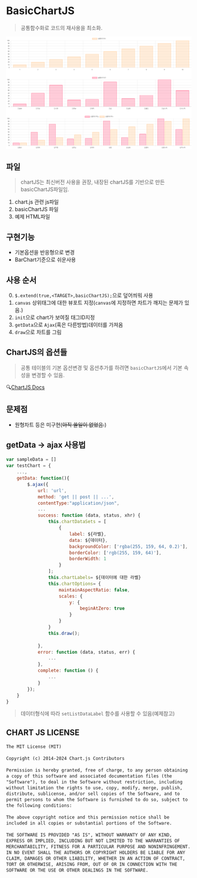 # BasicChartJS

> 공통함수화로 코드의 재사용을 최소화.

![BasicChartJS](./images/1.png)

## 파일
> chartJS는 최신버전 사용을 권장, 내장된 chartJS를 기반으로 만든 basicChartJS파일임.

1. chart.js 관련 js파일
2. basicChartJS 파일
3. 예제 HTML파일

## 구현기능
- 기본옵션을 반응형으로 변경
- BarChart기준으로 쉬운사용

## 사용 순서
0. `$.extend(true,<TARGET>,basicChartJS);`으로 덮어씌워 사용
1. `canvas` 상위태그에 대한 뷰포트 지정(`canvas`에 지정하면 차트가 깨지는 문제가 있음.)
2. `init`으로 chart가 보여질 태그ID지정
3. `getData`으로 `Ajax`(혹은 다른방법)데이터를 가져옴
4. `draw`으로 차트를 그림

## ChartJS의 옵션들
> 공통 테이블의 기본 옵션변경 및 옵션추가를 하려면 `basicChartJS`에서 기본 속성을 변경할 수 있음.

🔍[ChartJS Docs](https://www.chartjs.org/docs/latest/)

## 문제점
- 원형차트 등은 미구현(~~아직 쓸일이 없었음.~~)

## getData -> ajax 사용법
```JavaScript
var sampleData = []
var testChart = {
    ...,
    getData: function(){
        $.ajax({
            url: 'url',
            method: 'get || post || ...',
            contentType:"application/json",
            ...
            success: function (data, status, xhr) {
                this.chartDataSets = [
                    {
                        label: ${라벨},
                        data: ${데이터},
                        backgroundColor: ['rgba(255, 159, 64, 0.2)'],
                        borderColor: ['rgb(255, 159, 64)'],
                        borderWidth: 1
                    }
                ];
                this.chartLabels= ${데이터에 대한 라벨}
                this.chartOptions= {
                    maintainAspectRatio: false,
                    scales: {
                        y: {
                            beginAtZero: true
                        }
                    }
                }
                this.draw();

            },
            error: function (data, status, err) {
                ...
            },
            complete: function () {
                ...
            }
        });
    }
}
```

> 데이터형식에 따라 `setListDataLabel` 함수를 사용할 수 있음(예제참고)

## CHART JS LICENSE
```
The MIT License (MIT)

Copyright (c) 2014-2024 Chart.js Contributors

Permission is hereby granted, free of charge, to any person obtaining a copy of this software and associated documentation files (the "Software"), to deal in the Software without restriction, including without limitation the rights to use, copy, modify, merge, publish, distribute, sublicense, and/or sell copies of the Software, and to permit persons to whom the Software is furnished to do so, subject to the following conditions:

The above copyright notice and this permission notice shall be included in all copies or substantial portions of the Software.

THE SOFTWARE IS PROVIDED "AS IS", WITHOUT WARRANTY OF ANY KIND, EXPRESS OR IMPLIED, INCLUDING BUT NOT LIMITED TO THE WARRANTIES OF MERCHANTABILITY, FITNESS FOR A PARTICULAR PURPOSE AND NONINFRINGEMENT. IN NO EVENT SHALL THE AUTHORS OR COPYRIGHT HOLDERS BE LIABLE FOR ANY CLAIM, DAMAGES OR OTHER LIABILITY, WHETHER IN AN ACTION OF CONTRACT, TORT OR OTHERWISE, ARISING FROM, OUT OF OR IN CONNECTION WITH THE SOFTWARE OR THE USE OR OTHER DEALINGS IN THE SOFTWARE.
```